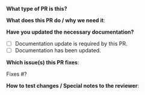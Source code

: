 **What type of PR is this?**

[//]: # (Uncomment only one <!-- /kind ... --> line, and delete the rest.)
[//]: # (For example, <!-- /kind bug --> would simply become: /kind bug  )

<!-- /kind bug -->
<!-- /kind chore -->
<!-- /kind cleanup -->
<!-- /kind failing-test -->
<!-- /kind enhancement -->
<!-- /kind documentation -->
<!-- /kind code-refactoring -->


**What does this PR do / why we need it**:

**Have you updated the necessary documentation?**

* [ ] Documentation update is required by this PR.
* [ ] Documentation has been updated.

**Which issue(s) this PR fixes**:

Fixes #?

**How to test changes / Special notes to the reviewer**:
